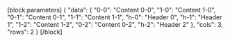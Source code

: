 [block:parameters]
{
  "data": {
    "0-0": "Content 0-0",
    "1-0": "Content 1-0",
    "0-1": "Content 0-1",
    "1-1": "Content 1-1",
    "h-0": "Header 0",
    "h-1": "Header 1",
    "1-2": "Content 1-2",
    "0-2": "Content 0-2",
    "h-2": "Header 2"
  },
  "cols": 3,
  "rows": 2
}
[/block]
